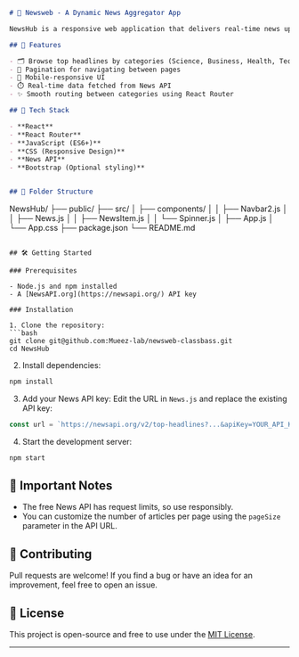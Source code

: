 ```markdown
# 📰 Newsweb - A Dynamic News Aggregator App

NewsHub is a responsive web application that delivers real-time news updates from multiple categories using the [News API](https://newsapi.org/). Built with React and React Router, the app provides a smooth and dynamic user experience with features like pagination and category-based browsing.

## 🚀 Features

- 🗂️ Browse top headlines by categories (Science, Business, Health, Technology, etc.)
- 🔄 Pagination for navigating between pages
- 📱 Mobile-responsive UI
- ⏱️ Real-time data fetched from News API
- ✨ Smooth routing between categories using React Router

## 🔧 Tech Stack

- **React**
- **React Router**
- **JavaScript (ES6+)**
- **CSS (Responsive Design)**
- **News API**
- **Bootstrap (Optional styling)**


## 📁 Folder Structure

```
NewsHub/
├── public/
├── src/
│   ├── components/
│   │   ├── Navbar2.js
│   │   ├── News.js
│   │   ├── NewsItem.js
│   │   └── Spinner.js
│   ├── App.js
│   └── App.css
├── package.json
└── README.md
```

## 🛠️ Getting Started

### Prerequisites

- Node.js and npm installed
- A [NewsAPI.org](https://newsapi.org/) API key

### Installation

1. Clone the repository:
```bash
git clone git@github.com:Mueez-lab/newsweb-classbass.git
cd NewsHub
```

2. Install dependencies:
```bash
npm install
```

3. Add your News API key:
Edit the URL in `News.js` and replace the existing API key:
```js
const url = `https://newsapi.org/v2/top-headlines?...&apiKey=YOUR_API_KEY`;
```

4. Start the development server:
```bash
npm start
```

## 📌 Important Notes

- The free News API has request limits, so use responsibly.
- You can customize the number of articles per page using the `pageSize` parameter in the API URL.

## 🙌 Contributing

Pull requests are welcome! If you find a bug or have an idea for an improvement, feel free to open an issue.

## 📃 License

This project is open-source and free to use under the [MIT License](LICENSE).

---

```
